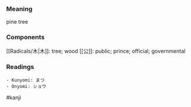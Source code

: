 ### Meaning

pine tree

### Components

[[Radicals/木|木]]: tree; wood [[公]]: public; prince; official; governmental

### Readings

```
- Kunyomi: まつ
- Onyomi: ショウ
```

#kanji